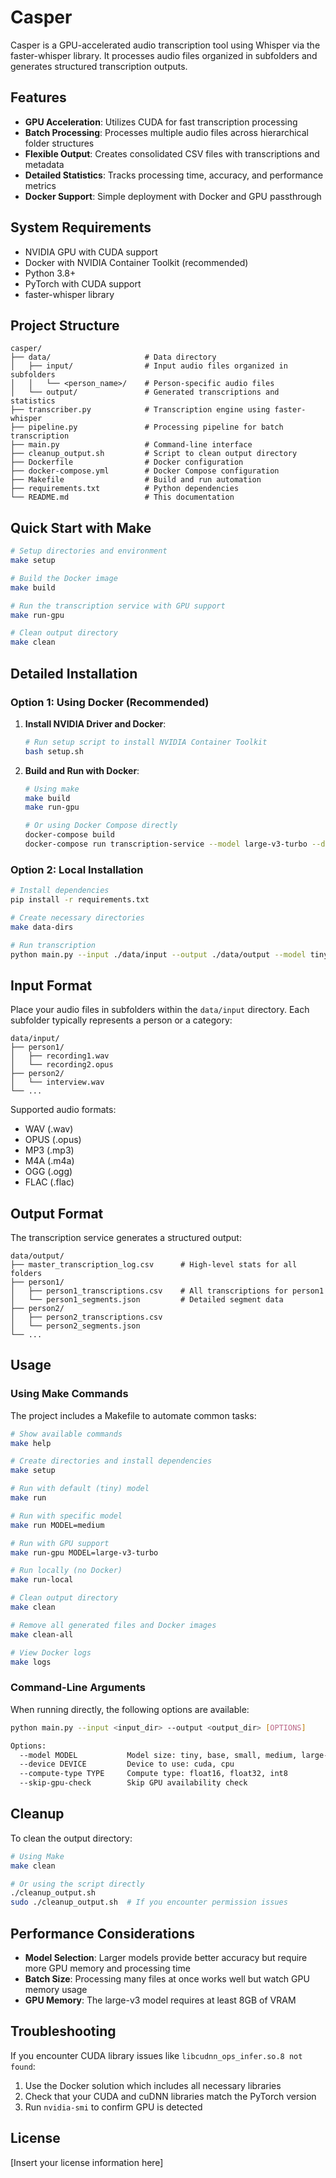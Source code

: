 # Casper

Casper is a GPU-accelerated audio transcription tool using Whisper via the faster-whisper library. It processes audio files organized in subfolders and generates structured transcription outputs.

## Features

- **GPU Acceleration**: Utilizes CUDA for fast transcription processing
- **Batch Processing**: Processes multiple audio files across hierarchical folder structures
- **Flexible Output**: Creates consolidated CSV files with transcriptions and metadata
- **Detailed Statistics**: Tracks processing time, accuracy, and performance metrics
- **Docker Support**: Simple deployment with Docker and GPU passthrough

## System Requirements

- NVIDIA GPU with CUDA support
- Docker with NVIDIA Container Toolkit (recommended)
- Python 3.8+
- PyTorch with CUDA support
- faster-whisper library

## Project Structure

```
casper/
├── data/                     # Data directory
│   ├── input/                # Input audio files organized in subfolders
│   │   └── <person_name>/    # Person-specific audio files
│   └── output/               # Generated transcriptions and statistics
├── transcriber.py            # Transcription engine using faster-whisper
├── pipeline.py               # Processing pipeline for batch transcription
├── main.py                   # Command-line interface
├── cleanup_output.sh         # Script to clean output directory
├── Dockerfile                # Docker configuration
├── docker-compose.yml        # Docker Compose configuration
├── Makefile                  # Build and run automation
├── requirements.txt          # Python dependencies
└── README.md                 # This documentation
```

## Quick Start with Make

```bash
# Setup directories and environment
make setup

# Build the Docker image
make build

# Run the transcription service with GPU support
make run-gpu

# Clean output directory
make clean
```

## Detailed Installation

### Option 1: Using Docker (Recommended)

1. **Install NVIDIA Driver and Docker**:
   ```bash
   # Run setup script to install NVIDIA Container Toolkit
   bash setup.sh
   ```

2. **Build and Run with Docker**:
   ```bash
   # Using make
   make build
   make run-gpu
   
   # Or using Docker Compose directly
   docker-compose build
   docker-compose run transcription-service --model large-v3-turbo --device cuda
   ```

### Option 2: Local Installation

```bash
# Install dependencies
pip install -r requirements.txt

# Create necessary directories
make data-dirs

# Run transcription
python main.py --input ./data/input --output ./data/output --model tiny
```

## Input Format

Place your audio files in subfolders within the `data/input` directory. Each subfolder typically represents a person or a category:

```
data/input/
├── person1/
│   ├── recording1.wav
│   └── recording2.opus
├── person2/
│   └── interview.wav
└── ...
```

Supported audio formats:
- WAV (.wav)
- OPUS (.opus) 
- MP3 (.mp3)
- M4A (.m4a)
- OGG (.ogg)
- FLAC (.flac)

## Output Format

The transcription service generates a structured output:

```
data/output/
├── master_transcription_log.csv      # High-level stats for all folders
├── person1/
│   ├── person1_transcriptions.csv    # All transcriptions for person1
│   └── person1_segments.json         # Detailed segment data
├── person2/
│   ├── person2_transcriptions.csv
│   └── person2_segments.json
└── ...
```

## Usage

### Using Make Commands

The project includes a Makefile to automate common tasks:

```bash
# Show available commands
make help

# Create directories and install dependencies
make setup

# Run with default (tiny) model
make run

# Run with specific model
make run MODEL=medium

# Run with GPU support
make run-gpu MODEL=large-v3-turbo

# Run locally (no Docker)
make run-local

# Clean output directory
make clean

# Remove all generated files and Docker images
make clean-all

# View Docker logs
make logs
```

### Command-Line Arguments

When running directly, the following options are available:

```bash
python main.py --input <input_dir> --output <output_dir> [OPTIONS]

Options:
  --model MODEL           Model size: tiny, base, small, medium, large-v1, large-v2, large-v3, large-v3-turbo
  --device DEVICE         Device to use: cuda, cpu
  --compute-type TYPE     Compute type: float16, float32, int8
  --skip-gpu-check        Skip GPU availability check
```

## Cleanup

To clean the output directory:

```bash
# Using Make
make clean

# Or using the script directly
./cleanup_output.sh
sudo ./cleanup_output.sh  # If you encounter permission issues
```

## Performance Considerations

- **Model Selection**: Larger models provide better accuracy but require more GPU memory and processing time
- **Batch Size**: Processing many files at once works well but watch GPU memory usage
- **GPU Memory**: The large-v3 model requires at least 8GB of VRAM

## Troubleshooting

If you encounter CUDA library issues like `libcudnn_ops_infer.so.8 not found`:

1. Use the Docker solution which includes all necessary libraries
2. Check that your CUDA and cuDNN libraries match the PyTorch version
3. Run `nvidia-smi` to confirm GPU is detected

## License

[Insert your license information here]